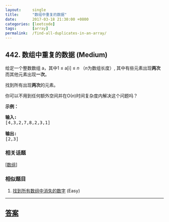 ```yaml
---
layout:     single
title:      "数组中重复的数据"
date:       2017-03-18 21:30:00 +0800
categories: [leetcode]
tags:       [array]
permalink:  /find-all-duplicates-in-an-array/
---
```


## 442. 数组中重复的数据 (Medium)

<p>给定一个整数数组 a，其中1 &le; a[i] &le; <em>n</em> （<em>n</em>为数组长度）, 其中有些元素出现<strong>两次</strong>而其他元素出现<strong>一次</strong>。</p>

<p>找到所有出现<strong>两次</strong>的元素。</p>

<p>你可以不用到任何额外空间并在O(<em>n</em>)时间复杂度内解决这个问题吗？</p>

<p><strong>示例：</strong></p>

<pre>
<strong>输入:</strong>
[4,3,2,7,8,2,3,1]

<strong>输出:</strong>
[2,3]
</pre>

### 相关话题
  [[数组](https://github.com/openset/leetcode/tree/master/tag/array/README.md)]

### 相似题目
  1. [找到所有数组中消失的数字](/find-all-numbers-disappeared-in-an-array) (Easy)

---

## [答案](https://github.com/openset/leetcode/tree/master/problems/find-all-duplicates-in-an-array)
